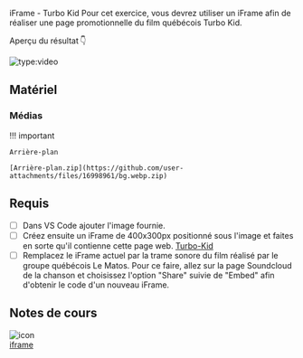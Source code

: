 iFrame - Turbo Kid
Pour cet exercice, vous devrez utiliser un iFrame afin de réaliser une page promotionnelle du film québécois Turbo Kid.

Aperçu du résultat 👇


![type:video](https://github.com/user-attachments/assets/2f4e26ae-ec29-4da6-a7c4-4ba2293ed72e)

## Matériel

### Médias
 
!!! important

    Arrière-plan

    [Arrière-plan.zip](https://github.com/user-attachments/files/16998961/bg.webp.zip)

## Requis

* [ ] Dans VS Code ajouter l'image fournie.
* [ ] Créez ensuite un iFrame de 400x300px positionné sous l'image et faites en sorte qu'il contienne cette page web. [Turbo-Kid](https://tim-montmorency.com/timdoc/582-111MO/html/iframe/exercices/turbo-kid/frame/)
* [ ] Remplacez le iFrame actuel par la trame sonore du film réalisé par le groupe québécois Le Matos. Pour ce faire, allez sur la page Soundcloud de la chanson et choisissez l'option "Share" suivie de "Embed" afin d'obtenir le code d'un nouveau iFrame.

## Notes de cours

![icon](https://github.com/user-attachments/assets/961615e7-297f-487b-8f60-32da7e647e86)<br>[iframe](https://tim-montmorency.com/compendium/582-111%E2%80%93web1/html/iframe.html)
